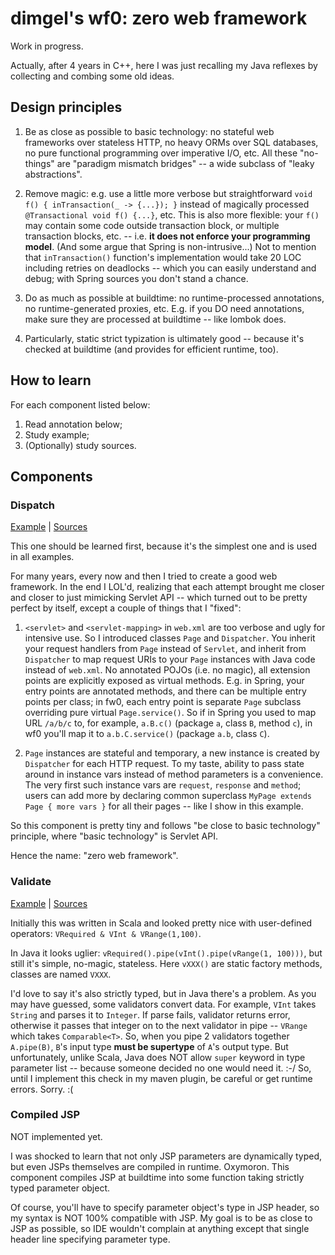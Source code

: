 # dimgel's wf0: zero web framework

Work in progress.

Actually, after 4 years in C++, here I was just recalling my Java reflexes by collecting and combing some old ideas.


## Design principles

1. Be as close as possible to basic technology: no stateful web frameworks over stateless HTTP, no heavy ORMs over SQL databases, no pure functional programming over imperative I/O, etc. All these "no-things" are "paradigm mismatch bridges" -- a wide subclass of "leaky abstractions".

2. Remove magic: e.g. use a little more verbose but straightforward `void f() { inTransaction(_ -> {...}); }` instead of magically processed `@Transactional void f() {...}`, etc. This is also more flexible: your `f()` may contain some code outside transaction block, or multiple transaction blocks, etc. -- i.e. **it does not enforce your programming model**. (And some argue that Spring is non-intrusive...) Not to mention that `inTransaction()` function's implementation would take 20 LOC including retries on deadlocks -- which you can easily understand and debug; with Spring sources you don't stand a chance.

3. Do as much as possible at buildtime: no runtime-processed annotations, no runtime-generated proxies, etc. E.g. if you DO need annotations, make sure they are processed at buildtime -- like lombok does.

4. Particularly, static strict typization is ultimately good -- because it's checked at buildtime (and provides for efficient runtime, too).


## How to learn

For each component listed below:

1. Read annotation below;
2. Study example;
3. (Optionally) study sources.


## Components

### Dispatch

[Example](examples/01-dispatch/) | [Sources](runtime/src/main/java/ru/dimgel/wf0/dispatch/)

This one should be learned first, because it's the simplest one and is used in all examples.

For many years, every now and then I tried to create a good web framework. In the end I LOL'd, realizing that each attempt brought me closer and closer to just mimicking Servlet API -- which turned out to be pretty perfect by itself, except a couple of things that I "fixed":

1. `<servlet>` and `<servlet-mapping>` in `web.xml` are too verbose and ugly for intensive use. So I introduced classes `Page` and `Dispatcher`. You inherit your request handlers from `Page` instead of `Servlet`, and inherit from `Dispatcher` to map request URIs to your `Page` instances with Java code instead of `web.xml`. No annotated POJOs (i.e. no magic), all extension points are explicitly exposed as virtual methods. E.g. in Spring, your entry points are annotated methods, and there can be multiple entry points per class; in fw0, each entry point is separate `Page` subclass overriding pure virtual `Page.service()`. So if in Spring you used to map URL `/a/b/c` to, for example, `a.B.c()` (package `a`, class `B`, method `c`), in wf0 you'll map it to `a.b.C.service()` (package `a.b`, class `C`).

2. `Page` instances are stateful and temporary, a new instance is created by `Dispatcher` for each HTTP request. To my taste, ability to pass state around in instance vars instead of method parameters is a convenience. The very first such instance vars are `request`, `response` and `method`; users can add more by declaring common superclass `MyPage extends Page { more vars }` for all their pages -- like I show in this example.

So this component is pretty tiny and follows "be close to basic technology" principle, where "basic technology" is Servlet API.

Hence the name: "zero web framework".


### Validate

[Example](examples/02-validate/) | [Sources](runtime/src/main/java/ru/dimgel/wf0/validate/)

Initially this was written in Scala and looked pretty nice with user-defined operators: `VRequired & VInt & VRange(1,100)`.

In Java it looks uglier: `vRequired().pipe(vInt().pipe(vRange(1, 100)))`, but still it's simple, no-magic, stateless. Here `vXXX()` are static factory methods, classes are named `VXXX`.

I'd love to say it's also strictly typed, but in Java there's a problem. As you may have guessed, some validators convert data. For example, `VInt` takes `String` and parses it to `Integer`. If parse fails, validator returns error, otherwise it passes that integer on to the next validator in pipe -- `VRange` which takes `Comparable<T>`. So, when you pipe 2 validators together `A.pipe(B)`, `B`'s input type **must be supertype** of `A`'s output type. But unfortunately, unlike Scala, Java does NOT allow `super` keyword in type parameter list -- because someone decided no one would need it. :-/ So, until I implement this check in my maven plugin, be careful or get runtime errors. Sorry. :(


### Compiled JSP

NOT implemented yet.

I was shocked to learn that not only JSP parameters are dynamically typed, but even JSPs themselves are compiled in runtime. Oxymoron. This component compiles JSP at buildtime into some function taking strictly typed parameter object.

Of course, you'll have to specify parameter object's type in JSP header, so my syntax is NOT 100% compatible with JSP. My goal is to be as close to JSP as possible, so IDE wouldn't complain at anything except that single header line specifying parameter type.